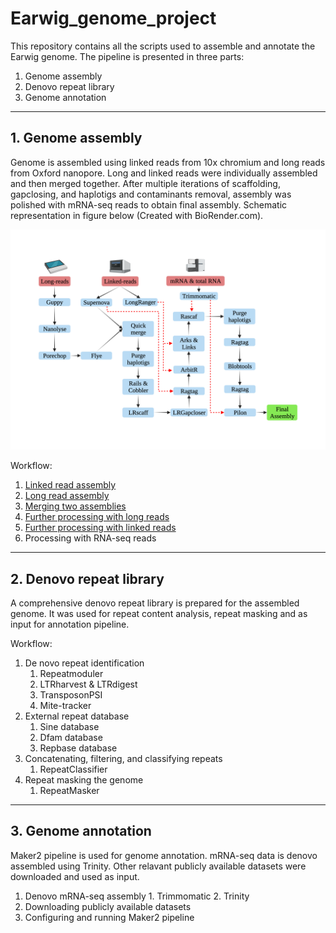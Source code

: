 # Earwig_genome_project
This repository contains all the scripts used to assemble and annotate the Earwig genome.
The pipeline is presented in three parts:

1. Genome assembly
2. Denovo repeat library
3. Genome annotation
---
## 1. Genome assembly

Genome is assembled using linked reads from 10x chromium and long reads from Oxford nanopore.
Long and linked reads were individually assembled and then merged together. After multiple iterations of scaffolding, gapclosing, and haplotigs and contaminants removal, assembly was polished with mRNA-seq reads to obtain final assembly. Schematic representation in figure below (Created with BioRender.com).

![Alt text](Earwig_assembly_pipeline.png?raw=true "Title")

Workflow:
1. [Linked read assembly](Linked_reads_only_assembly.md)
2. [Long read assembly](Long_read_assembly.md)
3. [Merging two assemblies](merging_assemblies.md)
4. [Further processing with long reads](Processing_with_long_reads.md)
5. [Further processing with linked reads](Processing_with_linked_reads.md)
6. Processing with RNA-seq reads
---
## 2. Denovo repeat library
A comprehensive denovo repeat library is prepared for the assembled genome. It was used for repeat content analysis, repeat masking and as input for annotation pipeline.

Workflow:
1. De novo repeat identification
      1. Repeatmoduler
      2. LTRharvest & LTRdigest
      3. TransposonPSI
      4. Mite-tracker
2. External repeat database
      1. Sine database
      2. Dfam database
      3. Repbase database
3. Concatenating, filtering, and classifying repeats
      1. RepeatClassifier
4. Repeat masking the genome
      1. RepeatMasker

---

## 3. Genome annotation
Maker2 pipeline is used for genome annotation. mRNA-seq data is denovo assembled using Trinity. Other relavant publicly available datasets were downloaded and used as input.

1. Denovo mRNA-seq assembly
        1. Trimmomatic
        2. Trinity
2. Downloading publicly available datasets
3. Configuring and running Maker2 pipeline
